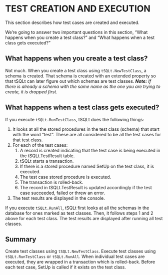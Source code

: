 # TEST CREATION AND EXECUTION
This section describes how test cases are created and executed.

We’re going to answer two important questions in this section, “What happens when you create a test class?” and “What happens when a test class gets executed?”

## What happens when you create a test class?
Not much. When you create a test class using `tSQLt.NewTestClass`, a schema is created. That schema is created with an extended property so that tSQLt can later figure out which schemas are test classes. ___Note:___ _If there is already a schema with the same name as the one you are trying to create, it is dropped first._

## What happens when a test class gets executed?
If you execute `tSQLt.RunTestClass`, tSQLt does the following things:

1. It looks at all the stored procedures in the test class (schema) that start with the word “test”. These are all considered to be all the test cases for that test class.
1. For each of the test cases:
   1. A record is created indicating that the test case is being executed in the tSQLt.TestResult table.
   1. tSQLt starts a transaction.
   1. If there is a stored procedure named SetUp on the test class, it is executed.
   1. The test case stored procedure is executed.
   1. The transaction is rolled-back.
   1. The record in tSQLt.TestResult is updated accordingly if the test case succeeded, failed or threw an error.
1. The test results are displayed in the console.

If you execute `tSQLt.RunAll`, tSQLt first looks at all the schemas in the database for ones marked as test classes. Then, it follows steps 1 and 2 above for each test class. The test results are displayed after running all test classes.

## Summary
Create test classes using `tSQLt.NewTestClass`. Execute test classes using `tSQLt.RunTestClass` or `tSQLt.RunAll`. When individual test cases are executed, they are wrapped in a transaction which is rolled-back. Before each test case, SetUp is called if it exists on the test class.